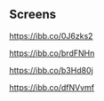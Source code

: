 ## Screens

https://ibb.co/0J6zks2

https://ibb.co/brdFNHn

https://ibb.co/b3Hd80j

https://ibb.co/dfNVvmf